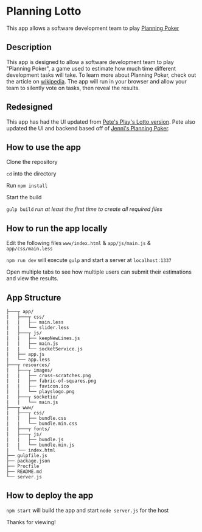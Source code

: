 # Planning Lotto

This app allows a software development team to play [Planning Poker](http://en.wikipedia.org/wiki/Planning_poker)


## Description

This app is designed to allow a software development team to play "Planning Poker", a game used to estimate how much time different development tasks will take. To learn more about Planning Poker, check out the article on [wikipedia](http://en.wikipedia.org/wiki/Planning_poker). The app will run in your browser and allow your team to silently vote on tasks, then reveal the results.

## Redesigned

This app has had the UI updated from [Pete's Play's Lotto version](https://github.com/peteplays/plays-lotto). Pete also updated the UI and backend based off of [Jenni's Planning Poker](https://github.com/jenjaina/planning-poker).


## How to use the app

Clone the repository

`cd` into the directory

Run `npm install`

Start the build

`gulp build` _run at least the first time to create all required files_


## How to run the app locally

Edit the following files `www/index.html` & `app/js/main.js` & `app/css/main.less`

`npm run dev` will execute `gulp` and start a server at `localhost:1337`

Open multiple tabs to see how multiple users can submit their estimations and view the results.


## App Structure
```
├───┬ app/
|   ├───┬ css/
|   |   ├── main.less
|   |   └── slider.less
|   ├───┬ js/
|   |   ├── keepNewLines.js
|   |   ├── main.js
|   |   └── socketService.js
|   ├── app.js
|   └── app.less
├───┬ resources/
|   ├───┬ images/
|   |   ├── cross-scratches.png
|   |   ├── fabric-of-squares.png
|   |   ├── favicon.ico
|   |   └── playslogo.png
|   ├───┬ socketio/
|   |   └── main.js
├───┬ www/
|   ├───┬ css/
|   |   ├── bundle.css
|   |   └── bundle.min.css
|   ├───┬ fonts/
|   ├───┬ js/
|   |   ├── bundle.js
|   |   └── bundle.min.js
|   └── index.html
├── gulpfile.js
├── package.json
├── Procfile
├── README.md
└── server.js
```

## How to deploy the app

`npm start` will build the app and start `node server.js` for the host

Thanks for viewing!
